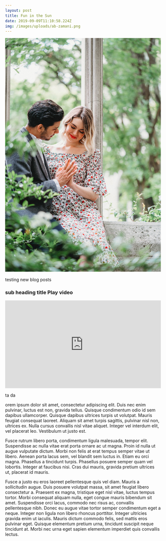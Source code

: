 ```yaml
---
layout: post
title: Fun in the Sun
date: 2019-09-09T11:10:58.224Z
img: /images/uploads/ab-zamani.png
---
```

![couple holding hands](/images/uploads/nicollette-and-mikey-014.jpg)

testing new blog posts

### sub heading title Play video



<div style="padding:56.25% 0 0 0;position:relative;"><iframe src="https://player.vimeo.com/video/284338083?title=0&byline=0&portrait=0" style="position:absolute;top:0;left:0;width:100%;height:100%;" frameborder="0" allow="autoplay; fullscreen" allowfullscreen></iframe></div><script src="https://player.vimeo.com/api/player.js"></script>

 ta da

orem ipsum dolor sit amet, consectetur adipiscing elit. Duis nec enim pulvinar, luctus est non, gravida tellus. Quisque condimentum odio id sem dapibus ullamcorper. Quisque dapibus ultrices turpis ut volutpat. Mauris feugiat consequat laoreet. Aliquam sit amet turpis sagittis, pulvinar nisl non, ultrices ex. Nulla cursus convallis nisl vitae aliquet. Integer vel interdum elit, vel placerat leo. Vestibulum ut justo est.



Fusce rutrum libero porta, condimentum ligula malesuada, tempor elit. Suspendisse ac nulla vitae erat porta ornare ac ut magna. Proin id nulla ut augue vulputate dictum. Morbi non felis at erat tempus semper vitae ut libero. Aenean porta lacus sem, vel blandit sem luctus in. Etiam eu orci magna. Phasellus a tincidunt turpis. Phasellus posuere semper quam vel lobortis. Integer at faucibus nisi. Cras dui mauris, gravida pretium ultrices ut, placerat id mauris.



Fusce a justo eu eros laoreet pellentesque quis vel diam. Mauris a sollicitudin augue. Duis posuere volutpat massa, sit amet feugiat libero consectetur a. Praesent ex magna, tristique eget nisl vitae, luctus tempus tortor. Morbi consequat aliquam nulla, eget congue mauris bibendum sit amet. Suspendisse orci lacus, commodo nec risus ac, convallis pellentesque nibh. Donec eu augue vitae tortor semper condimentum eget a neque. Integer non ligula non libero rhoncus porttitor. Integer ultricies gravida enim ut iaculis. Mauris dictum commodo felis, sed mattis eros pulvinar eget. Quisque elementum pretium urna, tincidunt suscipit neque tincidunt at. Morbi nec urna eget sapien elementum imperdiet quis convallis lectus.

